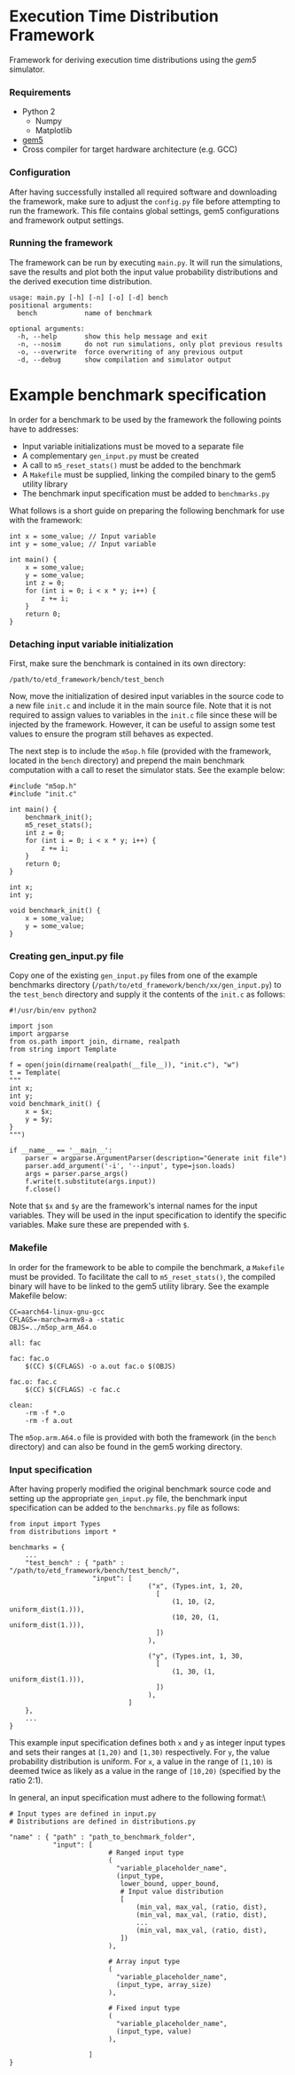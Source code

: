 # Execution Time Distribution Framework
Framework for deriving execution time distributions using the *gem5* simulator.

### Requirements
* Python 2
    * Numpy
    * Matplotlib
* [gem5](http://gem5.org)
* Cross compiler for target hardware architecture (e.g. GCC)

### Configuration
After having successfully installed all required software and downloading the
framework, make sure to adjust the `config.py` file before attempting to
run the framework. This file contains global settings, gem5 configurations and
framework output settings.

### Running the framework
The framework can be run by executing `main.py`. It will run the
simulations, save the results and plot both the input value probability
distributions and the derived execution time distribution.

```
usage: main.py [-h] [-n] [-o] [-d] bench
positional arguments:
  bench            name of benchmark

optional arguments:
  -h, --help       show this help message and exit
  -n, --nosim      do not run simulations, only plot previous results
  -o, --overwrite  force overwriting of any previous output
  -d, --debug      show compilation and simulator output
```

# Example benchmark specification
In order for a benchmark to be used by the framework the following points have
to addresses:

* Input variable initializations must be moved to a separate file
* A complementary `gen_input.py` must be created
* A call to `m5_reset_stats()` must be added to the benchmark
* A `Makefile` must be supplied, linking the compiled binary to the gem5 utility library
* The benchmark input specification must be added to `benchmarks.py`

What follows is a short guide on preparing the following benchmark for use with
the framework:

```
int x = some_value; // Input variable
int y = some_value; // Input variable

int main() {
    x = some_value;
    y = some_value;
    int z = 0;
    for (int i = 0; i < x * y; i++) {
        z += i;
    }
    return 0;
}
```

### Detaching input variable initialization
First, make sure the benchmark is contained in its own directory:

`/path/to/etd_framework/bench/test_bench`

Now, move the initialization of desired input variables in the source code to a
new file `init.c` and include it in the main source file. Note
that it is not required to assign values to variables in the `init.c`
file since these will be injected by the framework. However, it can be useful
to assign some test values to ensure the program still behaves as expected.

The next step is to include the `m5op.h` file (provided with the framework,
located in the `bench` directory) and prepend the main benchmark computation
with a call to reset the simulator stats. See the example below:


```
#include "m5op.h"
#include "init.c"

int main() {
    benchmark_init();
    m5_reset_stats();
    int z = 0;
    for (int i = 0; i < x * y; i++) {
        z += i;
    }
    return 0;
}
```

```
int x;
int y;

void benchmark_init() {
    x = some_value;
    y = some_value;
}
```

### Creating gen_input.py file
Copy one of the existing `gen_input.py` files from one of the example
benchmarks
directory (`/path/to/etd_framework/bench/xx/gen_input.py`) to
the `test_bench` directory and supply it the contents of the
`init.c` as follows:

```
#!/usr/bin/env python2

import json
import argparse
from os.path import join, dirname, realpath
from string import Template

f = open(join(dirname(realpath(__file__)), "init.c"), "w")
t = Template(
"""
int x;
int y;
void benchmark_init() {
    x = $x;
    y = $y;
}
""")

if __name__ == '__main__':
    parser = argparse.ArgumentParser(description="Generate init file")
    parser.add_argument('-i', '--input', type=json.loads)
    args = parser.parse_args()
    f.write(t.substitute(args.input))
    f.close()
```

Note that `$x` and `$y` are the framework's internal names for the input
variables. They will be used in the input specification to identify the
specific variables. Make sure these are prepended with `$`.

### Makefile
In order for the framework to be able to compile the benchmark, a `Makefile`
must be provided. To facilitate the call to `m5_reset_stats()`, the compiled
binary will have to be linked to the gem5 utility library. See the example
Makefile below:

```
CC=aarch64-linux-gnu-gcc
CFLAGS=-march=armv8-a -static
OBJS=../m5op_arm_A64.o

all: fac

fac: fac.o
    $(CC) $(CFLAGS) -o a.out fac.o $(OBJS)

fac.o: fac.c
    $(CC) $(CFLAGS) -c fac.c

clean:
    -rm -f *.o
    -rm -f a.out
```

The `m5op.arm.A64.o` file is provided with both the framework (in the `bench`
directory) and can also be found in the gem5 working directory.

### Input specification
After having properly modified the original benchmark source code and setting
up the appropriate `gen_input.py` file, the benchmark input specification can
be added to the `benchmarks.py` file as follows:

```
from input import Types
from distributions import *

benchmarks = {
    ...
    "test_bench" : { "path" : "/path/to/etd_framework/bench/test_bench/",
                     "input": [
                                   ("x", (Types.int, 1, 20,
                                     [
                                         (1, 10, (2, uniform_dist(1.))),
                                         (10, 20, (1, uniform_dist(1.))),
                                     ])
                                   ),

                                   ("y", (Types.int, 1, 30,
                                     [
                                         (1, 30, (1, uniform_dist(1.))),
                                     ])
                                   ),
                              ]
    },
    ...
}
```

This example input specification defines both `x` and `y` as integer input
types and sets their ranges at `[1,20)` and `[1,30)` respectively. For `y`, the
value probability distribution is uniform. For `x`, a value in the range of
`[1,10)` is deemed twice as likely as a value in the range of `[10,20)`
(specified by the ratio 2:1).

In general, an input specification must adhere to the following format:\\

```
# Input types are defined in input.py
# Distributions are defined in distributions.py

"name" : { "path" : "path_to_benchmark_folder",
           "input": [
                         # Ranged input type
                         (
                           "variable_placeholder_name",
                           (input_type,
                            lower_bound, upper_bound,
                            # Input value distribution
                            [
                                (min_val, max_val, (ratio, dist),
                                (min_val, max_val, (ratio, dist),
                                ...
                                (min_val, max_val, (ratio, dist),
                            ])
                         ),

                         # Array input type
                         (
                           "variable_placeholder_name",
                           (input_type, array_size)
                         ),

                         # Fixed input type
                         (
                           "variable_placeholder_name",
                           (input_type, value)
                         ),

                    ]
}
```
